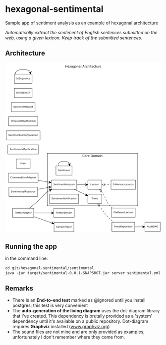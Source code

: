 # hexagonal-sentimental
Sample app of sentiment analysis as an example of hexagonal architecture

*Automatically extract the sentiment of English sentences submitted on the web, using a given lexicon. Keep track of the submitted sentences.*

## Architecture

![Generated Living Diagram](sentimental/hexagonal-architecture.png)

## Running the app

in the command line:

    cd git/hexagonal-sentimental/sentimental
    java -jar target/sentimental-0.0.1-SNAPSHOT.jar server sentimental.yml

## Remarks

- There is an **End-to-end test** marked as @ignored until you install postgres; this test is very convenient
- The **auto-generation of the living diagram** uses the dot-diagram library that I've created. This dependency is brutally provided as a 'system' dependency until it's available on a public repository. Dot-diagram requires **Graphviz** installed (www.graphviz.org)
- The sound files are not mine and are only provided as examples; unfortunately I don't remember where they come from.
